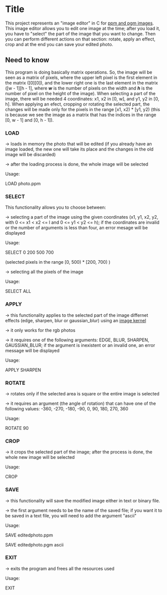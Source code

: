 # Title

This project represents an "image editor" in C for [ppm and pgm images](http://paulbourke.net/dataformats/ppm/). This
image editor allows you to edit one image at the time; after you load it, you
have to "select" the part of the image that you want to change. Then you can
perform different actions on that section: rotate, apply an effect, crop and
at the end you can save your edited photo.

## Need to know

This program is doing basically matrix operations. So, the image will be seen 
as a matrix of pixels, where the upper left pixel is the first element in the 
matrix ([0][0]), and the lower right one is the last element in the matrix 
([w - 1][h - 1], where ***w*** is the number of pixels on the width and ***h*** is 
the number of pixel on the height of the image). When selecting a part of the 
image, there will be needed 4 coordinates: x1, x2 in [0, w], and y1, y2 in [0, h]. 
When applying an efect, cropping or rotating the selected part, the changes will 
be made only for the pixels in the range [x1, x2) * [y1, y2) (this is because 
we see the image as a matrix that has the indices in the range [0, w - 1] and [0, h - 1]).


### LOAD

-> loads in memory the photo that will be edited (if you already have an image loaded, the new one will take its place and the changes in the old image will be discarded)

-> after the loading process is done, the whole image will be selected

Usage:

LOAD photo.ppm


### SELECT

This functionality allows you to choose between:

-> selecting a part of the image using the given coordinates (x1, y1, x2, y2, 
with 0 <= x1 < x2 <= l and 0 <= y1 < y2 <= h); if the coordinates are invalid 
or the number of arguments is less than four, an error mesage will be displayed

Usage:

SELECT 0 200 500 700

(selected pixels in the range [0, 500) * [200, 700) )

-> selecting all the pixels of the image

Usage:

SELECT ALL


### APPLY

-> this functionality applies to the selected part of the image differnet 
effects (edge, sharpen, blur or gaussian_blur) using an [image kernel](https://en.wikipedia.org/wiki/Kernel_(image_processing))

-> it only works for the rgb photos

-> it requires one of the following arguments: EDGE, BLUR, SHARPEN, GAUSSIAN_BLUR; 
if the argument is inexistent or an invalid one, an error message will be displayed

Usage:

APPLY SHARPEN


### ROTATE

-> rotates only if the selected area is square or the entire image is selected

-> it requires an argument (the angle of rotation) that can have one of the following values: 
-360, -270, -180, -90, 0, 90, 180, 270, 360

Usage:

ROTATE 90


### CROP

-> it crops the selected part of the image; after the process is done, the whole 
new image will be selected

Usage:

CROP


### SAVE

-> this functionality will save the modified image either in text or binary file.

-> the first argument needs to be the name of the saved file; if you want it 
to be saved in a text file, you will need to add the argument "ascii"

Usage:

SAVE editedphoto.ppm

SAVE editedphoto.pgm ascii


### EXIT

-> exits the program and frees all the resources used

Usage:

EXIT






